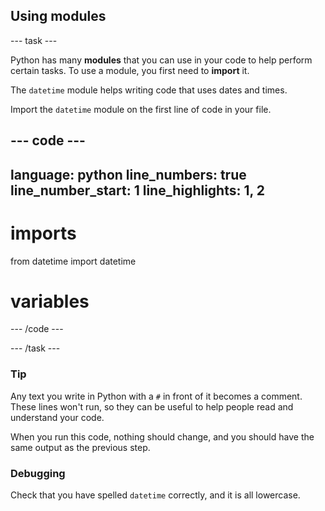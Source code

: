 <h2 class="c-project-heading--task">Using modules</h2>

--- task ---

Python has many **modules** that you can use in your code to help perform certain tasks. To use a module, you first need to **import** it. 

The `datetime` module helps writing code that uses dates and times.

Import the `datetime` module on the first line of code in your file.

--- code ---
---
language: python
line_numbers: true
line_number_start: 1
line_highlights: 1, 2
---
# imports
from datetime import datetime

# variables
--- /code ---

--- /task ---

<div class="c-project-callout c-project-callout--tip">

### Tip

Any text you write in Python with a `#` in front of it becomes a comment. These lines won't run, so they can be useful to help people read and understand your code.

</div>

When you run this code, nothing should change, and you should have the same output as the previous step.

<div class="c-project-callout c-project-callout--debug">

### Debugging

Check that you have spelled `datetime` correctly, and it is all lowercase.

</div>
